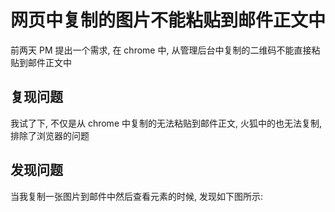 # 网页中复制的图片不能粘贴到邮件正文中

前两天 PM 提出一个需求, 在 chrome 中, 从管理后台中复制的二维码不能直接粘贴到邮件正文中



## 复现问题

我试了下, 不仅是从 chrome 中复制的无法粘贴到邮件正文, 火狐中的也无法复制, 排除了浏览器的问题



## 发现问题

当我复制一张图片到邮件中然后查看元素的时候, 发现如下图所示:



